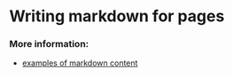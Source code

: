 
# Writing markdown for pages

### More information:
* [examples of markdown content](pages/_other.md)
